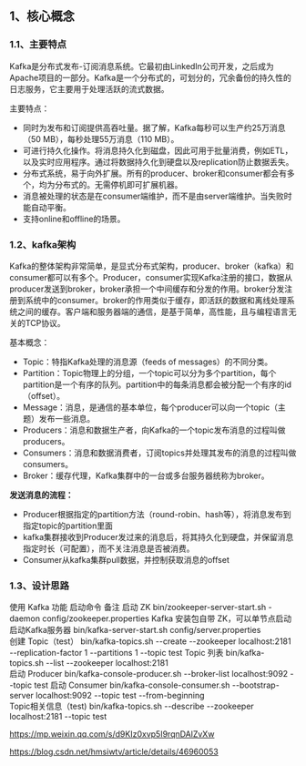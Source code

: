 

## 1、核心概念

### 1.1、主要特点

Kafka是分布式发布-订阅消息系统。它最初由LinkedIn公司开发，之后成为Apache项目的一部分。Kafka是一个分布式的，可划分的，冗余备份的持久性的日志服务，它主要用于处理活跃的流式数据。

主要特点：
- 同时为发布和订阅提供高吞吐量。据了解，Kafka每秒可以生产约25万消息（50 MB），每秒处理55万消息（110 MB）。
- 可进行持久化操作。将消息持久化到磁盘，因此可用于批量消费，例如ETL，以及实时应用程序。通过将数据持久化到硬盘以及replication防止数据丢失。
- 分布式系统，易于向外扩展。所有的producer、broker和consumer都会有多个，均为分布式的。无需停机即可扩展机器。
- 消息被处理的状态是在consumer端维护，而不是由server端维护。当失败时能自动平衡。
- 支持online和offline的场景。

### 1.2、kafka架构

Kafka的整体架构非常简单，是显式分布式架构，producer、broker（kafka）和consumer都可以有多个。Producer，consumer实现Kafka注册的接口，数据从producer发送到broker，broker承担一个中间缓存和分发的作用。broker分发注册到系统中的consumer。broker的作用类似于缓存，即活跃的数据和离线处理系统之间的缓存。客户端和服务器端的通信，是基于简单，高性能，且与编程语言无关的TCP协议。

基本概念：
- Topic：特指Kafka处理的消息源（feeds of messages）的不同分类。
- Partition：Topic物理上的分组，一个topic可以分为多个partition，每个partition是一个有序的队列。partition中的每条消息都会被分配一个有序的id（offset）。
- Message：消息，是通信的基本单位，每个producer可以向一个topic（主题）发布一些消息。
- Producers：消息和数据生产者，向Kafka的一个topic发布消息的过程叫做producers。
- Consumers：消息和数据消费者，订阅topics并处理其发布的消息的过程叫做consumers。
- Broker：缓存代理，Kafka集群中的一台或多台服务器统称为broker。

**发送消息的流程：**
- Producer根据指定的partition方法（round-robin、hash等），将消息发布到指定topic的partition里面
- kafka集群接收到Producer发过来的消息后，将其持久化到硬盘，并保留消息指定时长（可配置），而不关注消息是否被消费。
- Consumer从kafka集群pull数据，并控制获取消息的offset

### 1.3、设计思路



使用 Kafka
功能	            启动命令	备注
启动  ZK	        bin/zookeeper-server-start.sh -daemon config/zookeeper.properties	Kafka 安装包自带 ZK，可以单节点启动
启动Kafka服务器      bin/kafka-server-start.sh config/server.properties	
创建 Topic（test）	 bin/kafka-topics.sh --create --zookeeper localhost:2181 --replication-factor 1 --partitions 1 --topic test	
Topic 列表	        bin/kafka-topics.sh --list --zookeeper localhost:2181	
启动 Producer	    bin/kafka-console-producer.sh --broker-list localhost:9092 --topic test	
启动 Consumer	    bin/kafka-console-consumer.sh --bootstrap-server localhost:9092 --topic test --from-beginning	
Topic相关信息（test) bin/kafka-topics.sh --describe --zookeeper localhost:2181 --topic test

https://mp.weixin.qq.com/s/d9KIz0xvp5I9rqnDAlZvXw

https://blog.csdn.net/hmsiwtv/article/details/46960053